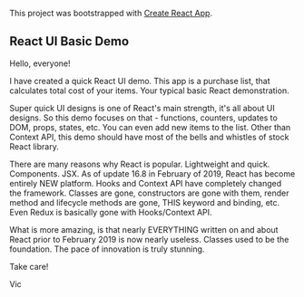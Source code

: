 This project was bootstrapped with [Create React App](https://github.com/facebook/create-react-app).

## React UI Basic Demo

Hello, everyone!

I have created a quick React UI demo. This app is a purchase list, that calculates total cost of your items. Your typical basic React demonstration. 


Super quick UI designs is one of React's main strength, it's all about UI designs. So this demo focuses on that - functions, counters, updates to DOM, props, states, etc. You can even add new items to the list. Other than Context API, this demo should have most of the bells and whistles of stock React library.

There are many reasons why React is popular. Lightweight and quick. Components. JSX. As of update 16.8 in February of 2019, React has become entirely NEW platform. Hooks and Context API have completely changed the framework. Classes are gone, constructors are gone with them, render method and lifecycle methods are gone, THIS keyword and binding, etc. Even Redux is basically gone with Hooks/Context API.

What is more amazing, is that nearly EVERYTHING written on and about React prior to February 2019 is now nearly useless. Classes used to be the foundation. The pace of innovation is truly stunning.

Take care!

Vic
